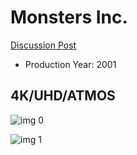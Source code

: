 # Monsters Inc.

[Discussion Post](https://www.avsforum.com/threads/bass-eq-for-filtered-movies.2995212/post-57965002)

* Production Year: 2001

## 4K/UHD/ATMOS

![img 0](https://i.imgur.com/b3Hb2qV.jpg)

![img 1](https://i.imgur.com/Xe0whLm.png)

